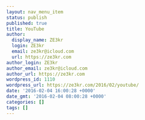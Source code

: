 ```yaml
---
layout: nav_menu_item
status: publish
published: true
title: YouTube
author:
  display_name: ZE3kr
  login: ZE3kr
  email: ze3kr@icloud.com
  url: https://ze3kr.com
author_login: ZE3kr
author_email: ze3kr@icloud.com
author_url: https://ze3kr.com
wordpress_id: 1110
wordpress_url: https://ze3kr.com/2016/02/youtube/
date: '2016-02-04 16:00:28 +0000'
date_gmt: '2016-02-04 08:00:28 +0000'
categories: []
tags: []
---
```


